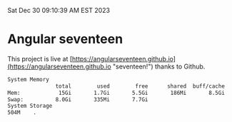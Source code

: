 Sat Dec 30 09:10:39 AM EST 2023

# Angular seventeen


This project is live at [https://angularseventeen.github.io](https://angularseventeen.github.io "seventeen!") thanks to Github.

```bash
System Memory
               total        used        free      shared  buff/cache   available
Mem:            15Gi       1.7Gi       5.5Gi       186Mi       8.5Gi        13Gi
Swap:          8.0Gi       335Mi       7.7Gi
System Storage
504M	.

